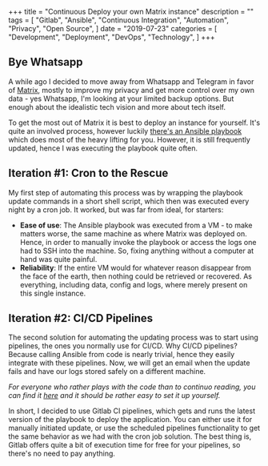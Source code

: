 +++
title = "Continuous Deploy your own Matrix instance"
description = ""
tags = [
    "Gitlab",
    "Ansible",
    "Continuous Integration",
    "Automation",
    "Privacy",
		"Open Source",
]
date = "2019-07-23"
categories = [
    "Development",
    "Deployment",
    "DevOps",
    "Technology",
]
+++
## Bye Whatsapp
A while ago I decided to move away from Whatsapp and Telegram in favor of [Matrix](https://matrix.org/), mostly to improve my privacy and get more control over my own data - yes Whatsapp, I'm looking at your limited backup options. But enough about the idealistic tech vision and more about tech itself.

To get the most out of Matrix it is best to deploy an instance for yourself. It's quite an involved process, however luckily [there's an Ansible playbook](https://github.com/spantaleev/matrix-docker-ansible-deploy) which does most of the heavy lifting for you. However, it is still frequently updated, hence I was executing the playbook quite often.

## Iteration #1: Cron to the Rescue
My first step of automating this process was by wrapping the playbook update commands in a short shell script, which then was executed every night by a cron job. It worked, but was far from ideal, for starters:

* __Ease of use__: The Ansible playbook was executed from a VM - to make matters worse, the same machine as where Matrix was deployed on. Hence, in order to manually invoke the playbook or access the logs one had to SSH into the machine. So, fixing anything without a computer at hand was quite painful.
* __Reliability__: If the entire VM would for whatever reason disappear from the face of the earth, then nothing could be retrieved or recovered. As everything, including data, config and logs, where merely present on this single instance.

## Iteration #2: CI/CD Pipelines
The second solution for automating the updating process was to start using pipelines, the ones you normally use for CI/CD. Why CI/CD pipelines? Because calling Ansible from code is nearly trivial, hence they easily integrate with these pipelines. Now, we will get an email when the update fails and have our logs stored safely on a different machine. 

_For everyone who rather plays with the code than to continuo reading, you can find it [here](https://gitlab.com/Addono/matrix-ansible-cd) and it should be rather easy to set it up yourself._

In short, I decided to use Gitlab CI pipelines, which gets and runs the latest version of the playbook to deploy the application. You can either use it for manually initiated update, or use the scheduled pipelines functionality to get the same behavior as we had with the cron job solution. The best thing is, Gitlab offers quite a bit of execution time for free for your pipelines, so there's no need to pay anything.
